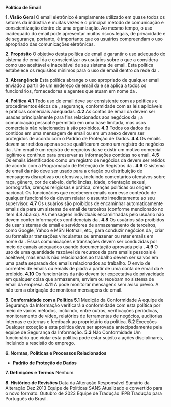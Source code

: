 **Política de Email**

**1. Visão Geral**
O email eletrônico é amplamente utilizado em quase todos os setores da indústria e muitas vezes é o principal método de comunicação e conscientização dentro de uma organização. Ao mesmo tempo, o uso inadequado do email pode apresentar muitos riscos legais, de privacidade e de segurança, portanto, é importante que os usuários compreendam o uso apropriado das comunicações eletrônicas.

**2. Propósito**
O objetivo desta política de email é garantir o uso adequado do sistema de email da <Nome da Empresa> e conscientizar os usuários sobre o que a <Nome da Empresa> considera como uso aceitável e inaceitável de seu sistema de email. Esta política estabelece os requisitos mínimos para o uso de email dentro da rede da <Nome da Empresa>.

**3. Abrangência**
Esta política abrange o uso apropriado de qualquer email enviado a partir de um endereço de email da <Nome da Empresa> e se aplica a todos os funcionários, fornecedores e agentes que atuam em nome da <Nome da Empresa>.

**4. Política**
**4.1** Todo uso de email deve ser consistente com as políticas e procedimentos éticos da <Nome da Empresa>, segurança, conformidade com as leis aplicáveis e práticas comerciais adequadas.
**4.2** As contas de email da <Nome da Empresa> devem ser usadas principalmente para fins relacionados aos negócios da <Nome da Empresa>; a comunicação pessoal é permitida em uma base limitada, mas usos comerciais não relacionados à <Nome da Empresa> são proibidos.
**4.3** Todos os dados da <Nome da Empresa> contidos em uma mensagem de email ou em um anexo devem ser protegidos de acordo com o Padrão de Proteção de Dados.
**4.4** Os emails devem ser retidos apenas se se qualificarem como um registro de negócios da <Nome da Empresa>. Um email é um registro de negócios da <Nome da Empresa> se existir um motivo comercial legítimo e contínuo para preservar as informações contidas no email.
**4.5** Os emails identificados como um registro de negócios da <Nome da Empresa> devem ser retidos de acordo com a Programação de Retenção de Registros da <Nome da Empresa>.
**4.6** O sistema de email da <Nome da Empresa> não deve ser usado para a criação ou distribuição de mensagens disruptivas ou ofensivas, incluindo comentários ofensivos sobre raça, gênero, cor de cabelo, deficiências, idade, orientação sexual, pornografia, crenças religiosas e prática, crenças políticas ou origem nacional. Os funcionários que receberem emails com esse conteúdo de qualquer funcionário da <Nome da Empresa> devem relatar o assunto imediatamente ao seu supervisor.
**4.7** Os usuários são proibidos de encaminhar automaticamente emails da <Nome da Empresa> para um sistema de email de terceiros (conforme mencionado no item 4.8 abaixo). As mensagens individuais encaminhadas pelo usuário não devem conter informações confidenciais da <Nome da Empresa>.
**4.8** Os usuários são proibidos de usar sistemas de email e servidores de armazenamento de terceiros, como Google, Yahoo e MSN Hotmail, etc., para conduzir negócios da <Nome da Empresa>, criar ou formalizar transações vinculantes ou armazenar ou reter emails em nome da <Nome da Empresa>. Essas comunicações e transações devem ser conduzidas por meio de canais adequados usando documentação aprovada pela <Nome da Empresa>.
**4.9** O uso de uma quantidade razoável de recursos da <Nome da Empresa> para emails pessoais é aceitável, mas emails não relacionados ao trabalho devem ser salvos em uma pasta separada dos emails relacionados ao trabalho. O envio de correntes de emails ou emails de piada a partir de uma conta de email da <Nome da Empresa> é proibido.
**4.10** Os funcionários da <Nome da Empresa> não devem ter expectativa de privacidade em qualquer coisa que armazenem, enviem ou recebam no sistema de email da empresa.
**4.11** A <Nome da Empresa> pode monitorar mensagens sem aviso prévio. A <Nome da Empresa> não tem a obrigação de monitorar mensagens de email.

**5. Conformidade com a Política**
**5.1** Medição da Conformidade
A equipe de Segurança da Informação verificará a conformidade com esta política por meio de vários métodos, incluindo, entre outros, verificações periódicas, monitoramento de vídeo, relatórios de ferramentas de negócios, auditorias internas e externas e feedback ao proprietário da política.
**5.2** Exceções
Qualquer exceção a esta política deve ser aprovada antecipadamente pela equipe de Segurança da Informação.
**5.3** Não Conformidade
Um funcionário que violar esta política pode estar sujeito a ações disciplinares, incluindo a rescisão do emprego.

**6. Normas, Políticas e Processos Relacionados**
- **Padrão de Proteção de Dados**

**7. Definições e Termos**
Nenhum.

**8. Histórico de Revisões**
Data da Alteração	Responsável	Sumário da Alteração
Dez 2013	Equipe de Políticas SANS	Atualizado e convertido para o novo formato.
Outubro de 2023 Equipe de Tradução IFPB Tradução para Português do Brasil.